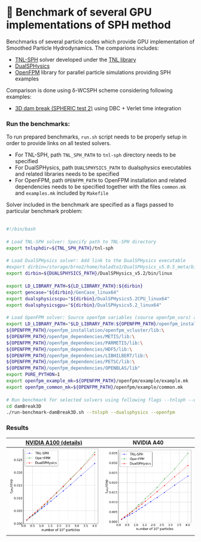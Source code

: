 # 🌊 Benchmark of several GPU implementations of SPH method

Benchmarks of several particle codes which provide GPU implementation of Smoothed Particle Hydrodynamics. The comparions includes:

- [TNL-SPH](https://gitlab.com/tnl-project/tnl-sph) solver developed under the [TNL library](https://tnl-project.org/)
- [DualSPHysics](https://dual.sphysics.org/)
- [OpenFPM](http://openfpm.mpi-cbg.de/) library for parallel particle simulations providing SPH examples

Comparison is done using δ-WCSPH scheme considering following examples:

- [3D dam break (SPHERIC test 2)](https://www.spheric-sph.org/tests/test-02) using DBC + Verlet time integration


### Run the benchmarks:

To run prepared benchmarks, `run.sh` script needs to be properly setup in order to provide links on
all tested solvers.

- For TNL-SPH, path `TNL_SPH_PATH` to `tnl-sph` directory needs to be specified
- For DualSPHysics, path `DUALSPHYSICS_PATH` to dualsphysics executables and related libraries needs to be specified
- For OpenFPM, path `OPENFPM_PATH` to OpenFPM installation and related dependencies needs to be specified together with the files `common.mk` and `examples.mk` included by `Makefile`

Solver included in the benchmark are specified as a flags passed to particular benchmark problem:

```bash

#!/bin/bash

# Load TNL-SPH solver: Specify path to TNL-SPH directory
export tnlsphdir=${TNL_SPH_PATH}/tnl-sph

# Load DualSPHysics solver: Add link to the DualSPHysics executable
#export dirbin=/storage/brno2/home/haladto1/DualSPHysics_v5.0.5_meta/bin/linux
export dirbin=${DUALSPHYSICS_PATH}/DualSPHysics_v5.2/bin/linux

export LD_LIBRARY_PATH=${LD_LIBRARY_PATH}:${dirbin}
export gencase="${dirbin}/GenCase_linux64"
export dualsphysicscpu="${dirbin}/DualSPHysics5.2CPU_linux64"
export dualsphysicsgpu="${dirbin}/DualSPHysics5.2_linux64"

# Load OpenFPM solver: Source openfpm variables (source openfpm_vars) and specify path on common.mk and example.mk
export LD_LIBRARY_PATH="$LD_LIBRARY_PATH:${OPENFPM_PATH}/openfpm_installation/openfpm_devices/lib:\
${OPENFPM_PATH}/openfpm_installation/openfpm_vcluster/lib:\
${OPENFPM_PATH}/openfpm_dependencies/METIS/lib:\
${OPENFPM_PATH}/openfpm_dependencies/PARMETIS/lib:\
${OPENFPM_PATH}/openfpm_dependencies/HDF5/lib:\
${OPENFPM_PATH}/openfpm_dependencies/LIBHILBERT/lib:\
${OPENFPM_PATH}/openfpm_dependencies/PETSC/lib:\
${OPENFPM_PATH}/openfpm_dependencies/OPENBLAS/lib"
export PURE_PYTHON=1
export openfpm_example_mk=${OPENFPM_PATH}/openfpm/example/example.mk
export openfpm_common_mk=${OPENFPM_PATH}/openfpm/example/common.mk

# Run benchmark for selected solvers using following flags --tnlsph --dualsphysics --openfpm
cd damBreak3D
./run-benchmark-damBreak3D.sh --tnlsph --dualsphysics --openfpm

```

### Results
[NVIDIA A100 (details)](results/results_dambreak3D-NVIDIA-A100/results.md)            |  NVIDIA A40
:-------------------------:|:-------------------------:
![](./results/results_dambreak3D-NVIDIA-A100/results.png)  |  ![](results/results_dambreak3D-NVIDIA-A40/results.png)
